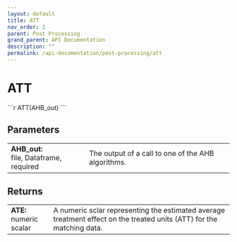 ```yaml
---
layout: default
title: ATT
nav_order: 2
parent: Post Processing
grand_parent: API Documentation
description: ""
permalink: /api-documentation/post-processing/att
---
```


# ATT

<div class="code-example" markdown="1">
```r
ATT(AHB_out)
```
</div>

## Parameters

<table class="parameters">
  <tr>
    <td><b>AHB_out:</b><br>file, Dataframe, required</td>
    <td>The output of a call to one of the AHB algorithms.</td>
  </tr>
</table>

## Returns

<table>
  <tr>
    <td><b>ATE:</b><br/>numeric scalar</td>
    <td>A numeric sclar representing the estimated average treatment effect on the treated units (ATT) for the matching data.</td>
  </tr>
</table>